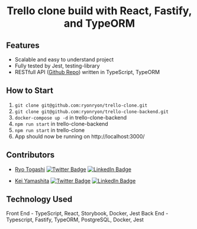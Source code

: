 <h1 align="center">Trello clone build with React, Fastify, and TypeORM</h1>

## Features

- Scalable and easy to understand project
- Fully tested by Jest, testing-library
- RESTfull API ([Github Repo](https://github.com/ryonryon/trello-clone-backend)) written in TypeScript, TypeORM

## How to Start

1. `git clone git@github.com:ryonryon/trello-clone.git`
2. `git clone git@github.com:ryonryon/trello-clone-backend.git`
3. `docker-compose up -d` in trello-clone-backend
4. `npm run start` in trello-clone-backend
5. `npm run start` in trello-clone
6. App should now be running on http://localhost:3000/

## Contributors

- [Ryo Togashi](https://github.com/ryonryon)
  [![Twitter Badge](https://img.shields.io/badge/Twitter-Profile-informational?style=flat&logo=twitter&logoColor=white&color=1CA2F1)](https://twitter.com/togashi_ryo)
  [![LinkedIn Badge](https://img.shields.io/badge/LinkedIn-Profile-informational?style=flat&logo=linkedin&logoColor=white&color=0D76A8)](https://www.linkedin.com/in/ryotogashi/)

- [Kei Yamashita](https://github.com/kei95)
  [![Twitter Badge](https://img.shields.io/badge/Twitter-Profile-informational?style=flat&logo=twitter&logoColor=white&color=1CA2F1)](https://twitter.com/kei957)
  [![LinkedIn Badge](https://img.shields.io/badge/LinkedIn-Profile-informational?style=flat&logo=linkedin&logoColor=white&color=0D76A8)](https://www.linkedin.com/in/keisuke-yamashita-075164178/)

## Technology Used

Front End - TypeScript, React, Storybook, Docker, Jest
Back End - Typescript, Fastify, TypeORM, PostgreSQL, Docker, Jest
